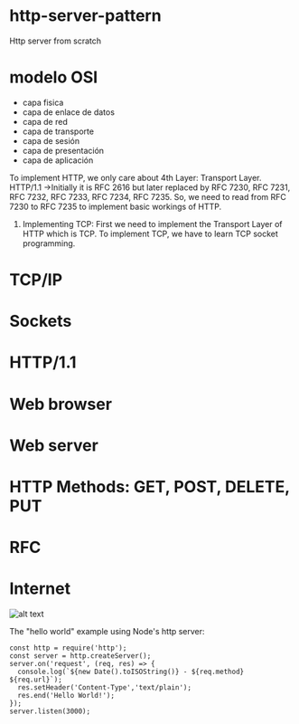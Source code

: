 # http-server-pattern
Http server from scratch

# modelo OSI
* capa fisica
* capa de enlace de datos
* capa de red
* capa de transporte
* capa de sesión
* capa de presentación
* capa de aplicación

To implement HTTP, we only care about 4th Layer: Transport Layer.
HTTP/1.1 →Initially it is RFC 2616 but later replaced by RFC 7230, RFC 7231, RFC 7232, RFC 7233, RFC 7234, RFC 7235. So, we need to read from RFC 7230 to RFC 7235 to implement basic workings of HTTP.

1. Implementing TCP:
First we need to implement the Transport Layer of HTTP which is TCP.
To implement TCP, we have to learn TCP socket programming.

# TCP/IP
# Sockets
# HTTP/1.1
# Web browser
# Web server
# HTTP Methods: GET, POST, DELETE, PUT
# RFC
# Internet

![alt text](https://cdn-images-1.medium.com/max/1000/1*JSnJtHpU7cWUnWIgGupu7w.png)

The "hello world" example using Node's http server:
```
const http = require('http');
const server = http.createServer();
server.on('request', (req, res) => {
  console.log(`${new Date().toISOString()} - ${req.method} ${req.url}`);
  res.setHeader('Content-Type','text/plain');
  res.end('Hello World!');
});
server.listen(3000);
```
